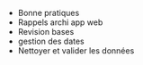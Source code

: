 * Bonne pratiques
* Rappels archi app web
* Revision bases
* gestion des dates
* Nettoyer et valider les données
